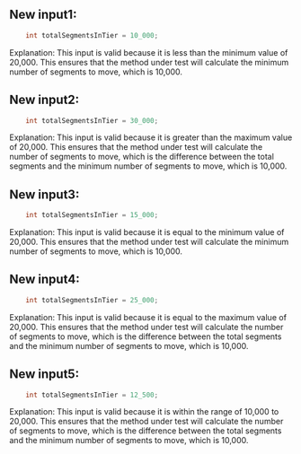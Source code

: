 ## New input1:
```java
    int totalSegmentsInTier = 10_000;
```
Explanation: This input is valid because it is less than the minimum value of 20,000. This ensures that the method under test will calculate the minimum number of segments to move, which is 10,000.

## New input2:
```java
    int totalSegmentsInTier = 30_000;
```
Explanation: This input is valid because it is greater than the maximum value of 20,000. This ensures that the method under test will calculate the number of segments to move, which is the difference between the total segments and the minimum number of segments to move, which is 10,000.

## New input3:
```java
    int totalSegmentsInTier = 15_000;
```
Explanation: This input is valid because it is equal to the minimum value of 20,000. This ensures that the method under test will calculate the minimum number of segments to move, which is 10,000.

## New input4:
```java
    int totalSegmentsInTier = 25_000;
```
Explanation: This input is valid because it is equal to the maximum value of 20,000. This ensures that the method under test will calculate the number of segments to move, which is the difference between the total segments and the minimum number of segments to move, which is 10,000.

## New input5:
```java
    int totalSegmentsInTier = 12_500;
```
Explanation: This input is valid because it is within the range of 10,000 to 20,000. This ensures that the method under test will calculate the number of segments to move, which is the difference between the total segments and the minimum number of segments to move, which is 10,000.
